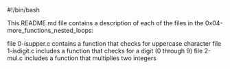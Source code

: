 #!/bin/bash

This README.md file contains a description of each of the files in the 0x04-more_functions_nested_loops:

file 0-isupper.c contains  a function that checks for uppercase character
file 1-isdigit.c includes a function that checks for a digit (0 through 9)
file 2-mul.c includes a function that multiplies two integers
